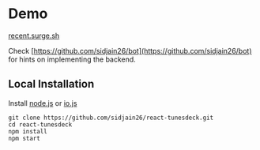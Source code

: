 # Demo
[recent.surge.sh](https://recent.surge.sh)

Check [https://github.com/sidjain26/bot](https://github.com/sidjain26/bot) for hints on implementing the backend.

## Local Installation

Install [node.js](https://nodejs.org) or [io.js](https://iojs.org)
```
git clone https://github.com/sidjain26/react-tunesdeck.git
cd react-tunesdeck
npm install
npm start
```

